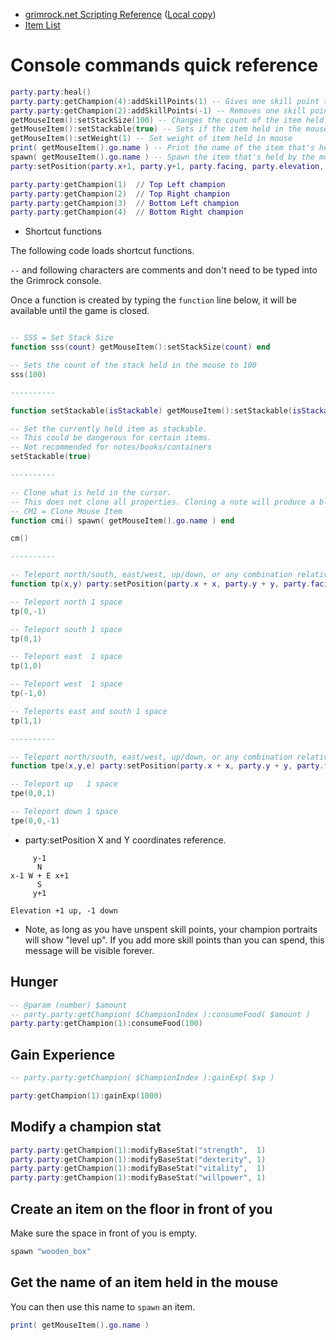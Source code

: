 
- [grimrock.net Scripting Reference](http://www.grimrock.net/modding/scripting-reference/) ([Local copy](./Legend-of-Grimrock-2/Scripting-Reference.md))
- [Item List](./Legend-of-Grimrock-2/Item-List.md)

# Console commands quick reference

```lua
party.party:heal()
party.party:getChampion(4):addSkillPoints(1) -- Gives one skill point to the bottom right champion.
party.party:getChampion(2):addSkillPoints(-1) -- Removes one skill point from the top right champion.
getMouseItem():setStackSize(100) -- Changes the count of the item held in the hand to 100.
getMouseItem():setStackable(true) -- Sets if the item held in the mouse is stackable
getMouseItem():setWeight(1) -- Set weight of item held in mouse
print( getMouseItem().go.name ) -- Print the name of the item that's held by the mouse.
spawn( getMouseItem().go.name ) -- Spawn the item that's held by the mouse.
party:setPosition(party.x+1, party.y+1, party.facing, party.elevation, party.level) -- Teleports party one space south and one space east.
```

```lua
party.party:getChampion(1)  // Top Left champion
party.party:getChampion(2)  // Top Right champion
party.party:getChampion(3)  // Bottom Left champion
party.party:getChampion(4)  // Bottom Right champion
```

- Shortcut functions

The following code loads shortcut functions.

`--` and following characters are comments and don't need to be typed into the Grimrock console.

Once a function is created by typing the `function` line below, it will be available until the game is closed.

```lua

-- SSS = Set Stack Size
function sss(count) getMouseItem():setStackSize(count) end

-- Sets the count of the stack held in the mouse to 100
sss(100)

----------

function setStackable(isStackable) getMouseItem():setStackable(isStackable) end

-- Set the currently held item as stackable.
-- This could be dangerous for certain items.
-- Not recommended for notes/books/containers
setStackable(true)

----------

-- Clone what is held in the cursor.
-- This does not clone all properties. Cloning a note will produce a blank note, for example.
-- CMI = Clone Mouse Item
function cmi() spawn( getMouseItem().go.name ) end

cm()

----------

-- Teleport north/south, east/west, up/down, or any combination relative to the players current location.
function tp(x,y) party:setPosition(party.x + x, party.y + y, party.facing, party.elevation, party.level) end

-- Teleport north 1 space
tp(0,-1)

-- Teleport south 1 space
tp(0,1)

-- Teleport east  1 space
tp(1,0)

-- Teleport west  1 space
tp(-1,0)

-- Teleports east and south 1 space
tp(1,1)

----------

-- Teleport north/south, east/west, up/down, or any combination relative to the players current location.
function tpe(x,y,e) party:setPosition(party.x + x, party.y + y, party.facing, party.elevation + e, party.level) end

-- Teleport up   1 space
tpe(0,0,1)

-- Teleport down 1 space
tpe(0,0,-1)

```

- party:setPosition X and Y coordinates reference.

```
     y-1
      N
x-1 W + E x+1
      S
     y+1

Elevation +1 up, -1 down
```

- Note, as long as you have unspent skill points, your champion portraits will show "level up". If you add more skill points than you can spend, this message will be visible forever.

## Hunger

```lua
-- @param (number) $amount
-- party.party:getChampion( $ChampionIndex ):consumeFood( $amount )
party.party:getChampion(1):consumeFood(100)
```

## Gain Experience

```lua
-- party.party:getChampion( $ChampionIndex ):gainExp( $xp )

party:getChampion(1):gainExp(1000)
```

## Modify a champion stat

```lua
party.party:getChampion(1):modifyBaseStat("strength",  1)
party.party:getChampion(1):modifyBaseStat("dexterity", 1)
party.party:getChampion(1):modifyBaseStat("vitality",  1)
party.party:getChampion(1):modifyBaseStat("willpower", 1)
```

## Create an item on the floor in front of you

Make sure the space in front of you is empty.

```lua
spawn "wooden_box"
```

## Get the name of an item held in the mouse

You can then use this name to `spawn` an item.

```lua
print( getMouseItem().go.name )
```
